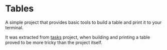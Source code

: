 # Tables
A simple project that provides basic tools to build a table and print it to your terminal.

It was extracted from [tasks](https://github.com/vilisimo/tasks) project, when building 
and printing a table proved to be more tricky than the project itself. 
